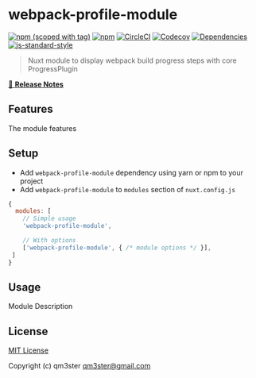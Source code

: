 # webpack-profile-module
[![npm (scoped with tag)](https://img.shields.io/npm/v/webpack-profile-module/latest.svg?style=flat-square)](https://npmjs.com/package/webpack-profile-module)
[![npm](https://img.shields.io/npm/dt/webpack-profile-module.svg?style=flat-square)](https://npmjs.com/package/webpack-profile-module)
[![CircleCI](https://img.shields.io/circleci/project/github/.svg?style=flat-square)](https://circleci.com/gh/)
[![Codecov](https://img.shields.io/codecov/c/github/.svg?style=flat-square)](https://codecov.io/gh/)
[![Dependencies](https://david-dm.org//status.svg?style=flat-square)](https://david-dm.org/)
[![js-standard-style](https://img.shields.io/badge/code_style-standard-brightgreen.svg?style=flat-square)](http://standardjs.com)

> Nuxt module to display webpack build progress steps with core ProgressPlugin

[📖 **Release Notes**](./CHANGELOG.md)

## Features

The module features

## Setup
- Add `webpack-profile-module` dependency using yarn or npm to your project
- Add `webpack-profile-module` to `modules` section of `nuxt.config.js`

```js
{
  modules: [
    // Simple usage
    'webpack-profile-module',

    // With options
    ['webpack-profile-module', { /* module options */ }],
 ]
}
```

## Usage

Module Description

## License

[MIT License](./LICENSE)

Copyright (c) qm3ster <qm3ster@gmail.com>
